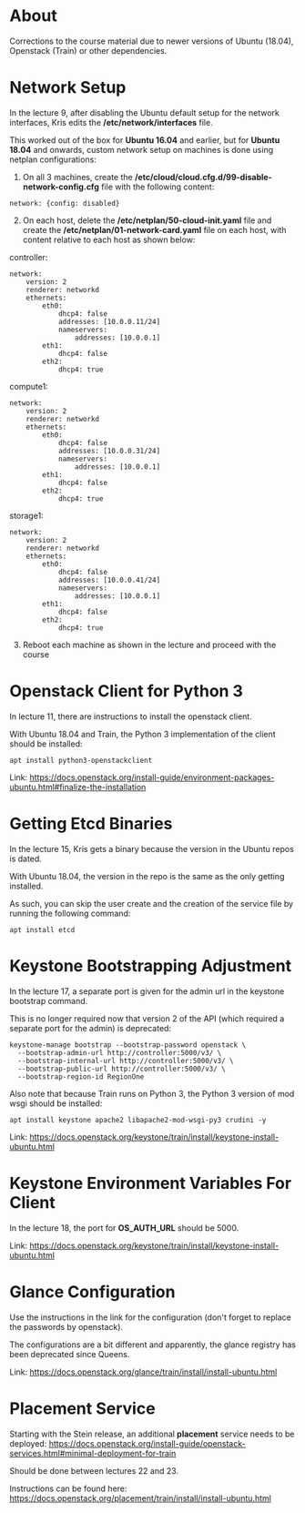 # About

Corrections to the course material due to newer versions of Ubuntu (18.04), Openstack (Train) or other dependencies.

# Network Setup

In the lecture 9, after disabling the Ubuntu default setup for the network interfaces, Kris edits the **/etc/network/interfaces** file.

This worked out of the box for **Ubuntu 16.04** and earlier, but for **Ubuntu 18.04** and onwards, custom network setup on machines is done using netplan configurations:

1. On all 3 machines, create the **/etc/cloud/cloud.cfg.d/99-disable-network-config.cfg** file with the following content:

```
network: {config: disabled}
```

2. On each host, delete the **/etc/netplan/50-cloud-init.yaml** file and create the **/etc/netplan/01-network-card.yaml** file on each host, with content relative to each host as shown below:

controller:
```
network:
    version: 2
    renderer: networkd
    ethernets:
        eth0:
            dhcp4: false
            addresses: [10.0.0.11/24]
            nameservers:
                addresses: [10.0.0.1]    
        eth1:
            dhcp4: false
        eth2:
            dhcp4: true
```

compute1:
```
network:
    version: 2
    renderer: networkd
    ethernets:
        eth0:
            dhcp4: false
            addresses: [10.0.0.31/24]
            nameservers:
                addresses: [10.0.0.1]    
        eth1:
            dhcp4: false
        eth2:
            dhcp4: true
```

storage1:
```
network:
    version: 2
    renderer: networkd
    ethernets:
        eth0:
            dhcp4: false
            addresses: [10.0.0.41/24]
            nameservers:
                addresses: [10.0.0.1]    
        eth1:
            dhcp4: false
        eth2:
            dhcp4: true
```

3. Reboot each machine as shown in the lecture and proceed with the course

# Openstack Client for Python 3

In lecture 11, there are instructions to install the openstack client.

With Ubuntu 18.04 and Train, the Python 3 implementation of the client should be installed:

```
apt install python3-openstackclient
```

Link: https://docs.openstack.org/install-guide/environment-packages-ubuntu.html#finalize-the-installation

# Getting Etcd Binaries

In the lecture 15, Kris gets a binary because the version in the Ubuntu repos is dated.

With Ubuntu 18.04, the version in the repo is the same as the only getting installed.

As such, you can skip the user create and the creation of the service file by running the following command:

```
apt install etcd
```

# Keystone Bootstrapping Adjustment


In the lecture 17, a separate port is given for the admin url in the keystone bootstrap command.

This is no longer required now that version 2 of the API (which required a separate port for the admin) is deprecated:

```
keystone-manage bootstrap --bootstrap-password openstack \
  --bootstrap-admin-url http://controller:5000/v3/ \
  --bootstrap-internal-url http://controller:5000/v3/ \
  --bootstrap-public-url http://controller:5000/v3/ \
  --bootstrap-region-id RegionOne
```

Also note that because Train runs on Python 3, the Python 3 version of mod wsgi should be installed:

```
apt install keystone apache2 libapache2-mod-wsgi-py3 crudini -y
```

Link: https://docs.openstack.org/keystone/train/install/keystone-install-ubuntu.html

# Keystone Environment Variables For Client

In the lecture 18, the port for **OS_AUTH_URL** should be 5000.

Link: https://docs.openstack.org/keystone/train/install/keystone-install-ubuntu.html

# Glance Configuration

Use the instructions in the link for the configuration (don't forget to replace the passwords by openstack).

The configurations are a bit different and apparently, the glance registry has been deprecated since Queens.

Link: https://docs.openstack.org/glance/train/install/install-ubuntu.html

# Placement Service

Starting with the Stein release, an additional **placement** service needs to be deployed: https://docs.openstack.org/install-guide/openstack-services.html#minimal-deployment-for-train

Should be done between lectures 22 and 23.

Instructions can be found here: https://docs.openstack.org/placement/train/install/install-ubuntu.html

